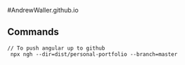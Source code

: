 #AndrewWaller.github.io
## Commands
```
// To push angular up to github
 npx ngh --dir=dist/personal-portfolio --branch=master
```